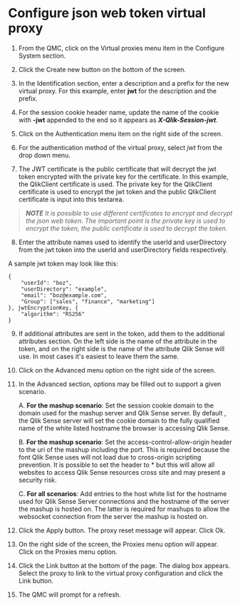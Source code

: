 # Configure json web token virtual proxy

1. From the QMC, click on the Virtual proxies menu item in the Configure System section.

2. Click the Create new button on the bottom of the screen.

3. In the Identification section, enter a description and a prefix for the new virtual proxy.  For this example, enter **jwt** for the description and the prefix.

4. For the session cookie header name, update the name of the cookie with **-jwt** appended to the end so it appears as ***X-Qlik-Session-jwt***. 

5. Click on the Authentication menu item on the right side of the screen.

6. For the authentication method of the virtual proxy, select *jwt* from the drop down menu.

7. The JWT certificate is the public certificate that will decrypt the jwt token encrypted with the private key for the certificate.  In this example, the QlikClient certificate is used.  The private key for the QlikClient certificate is used to encrypt the jwt token and the public QlikClient certificate is input into this textarea.  

> ***NOTE** It is possible to use different certificates to encrypt and decrypt the json web token.  The important point is the private key is used to encrypt the token, the public certificate is used to decrypt the token.*

8. Enter the attribute names used to identify the userId and userDirectory from the jwt token into the userId and userDirectory fields respectively.

A sample jwt token may look like this:
```
{
    "userId": "boz",
    "userDirectory": "example",
    "email": "boz@example.com",
    "Group": ["sales", "finance", "marketing"]
}, jwtEncryptionKey, {
    "algorithm": "RS256"
}
```

9. If additional attributes are sent in the token, add them to the additional attributes section.  On the left side is the name of the attribute in the token, and on the right side is the name of the attribute Qlik Sense will use.  In most cases it's easiest to leave them the same.

10. Click on the Advanced menu option on the right side of the screen.

11. In the Advanced section, options may be filled out to support a given scenario.
    
    A. **For the mashup scenario**: Set the session cookie domain to the domain used for the mashup server and Qlik Sense server. By default , the Qlik Sense server will set the cookie domain to the fully qualified name of the white listed hostname the browser is accessing Qlik Sense.
    
    B. **For the mashup scenario**: Set the access-control-allow-origin header to the uri of the mashup including the port.  This is required because the font Qlik Sense uses will not load due to cross-origin scripting prevention.  It is possible to set the header to * but this will allow all websites to access Qlik Sense resources cross site and may present a security risk.
    
    C. **For all scenarios**: Add entries to the host white list for the hostname used for Qlik Sense Server connections and the hostname of the server the mashup is hosted on.  The latter is required for mashups to allow the websocket connection from the server the mashup is hosted on.
    
12. Click the Apply button.  The proxy reset message will appear.  Click Ok.

13. On the right side of the screen, the Proxies menu option will appear.  Click on the Proxies menu option.

14. Click the Link button at the bottom of the page. The dialog box appears.  Select the proxy to link to the virtual proxy configuration and click the Link button.

15. The QMC will prompt for a refresh.